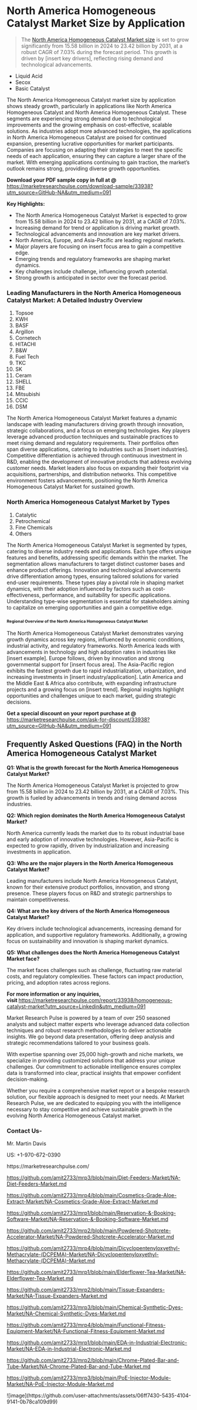 <h1>North America Homogeneous Catalyst Market&nbsp;Size by Application</h1><blockquote><p>The <a href="https://marketresearchpulse.com/download-sample/33938?utm_source=GitHub-NA&amp;utm_medium=091">North America Homogeneous Catalyst Market size</a> is set to grow significantly from 15.58 billion in 2024 to 23.42 billion by 2031, at a robust CAGR of 7.03% during the forecast period. This growth is driven by [insert key drivers], reflecting rising demand and technological advancements.</p></blockquote><ul><li>Liquid Acid<li> Secox<li> Basic Catalyst</li></ul><p>The North America Homogeneous Catalyst market size by application shows steady growth, particularly in applications like North America Homogeneous Catalyst and North America Homogeneous Catalyst. These segments are experiencing strong demand due to technological improvements and the growing emphasis on cost-effective, scalable solutions. As industries adopt more advanced technologies, the applications in North America Homogeneous Catalyst are poised for continued expansion, presenting lucrative opportunities for market participants. Companies are focusing on adapting their strategies to meet the specific needs of each application, ensuring they can capture a larger share of the market. With emerging applications continuing to gain traction, the market’s outlook remains strong, providing diverse growth opportunities.</p><p><strong>Download your PDF sample copy in full at @ </strong><a href="https://marketresearchpulse.com/download-sample/33938?utm_source=GitHub-NA&amp;utm_medium=091">https://marketresearchpulse.com/download-sample/33938?utm_source=GitHub-NA&amp;utm_medium=091</a></p><p><strong>Key Highlights: </strong></p><ul><li>The North America Homogeneous Catalyst Market is expected to grow from 15.58 billion in 2024 to 23.42 billion by 2031, at a CAGR of 7.03%.</li><li>Increasing demand for trend or application is driving market growth.</li><li>Technological advancements and innovation are key market drivers.</li><li>North America, Europe, and Asia-Pacific are leading regional markets.</li><li>Major players are focusing on insert focus area to gain a competitive edge.</li><li>Emerging trends and regulatory frameworks are shaping market dynamics.</li><li>Key challenges include challenge, influencing growth potential.</li><li>Strong growth is anticipated in sector over the forecast period.</li></ul><h3>Leading Manufacturers in the North America Homogeneous Catalyst Market: A Detailed Industry Overview</h3><ol><li>Topsoe</li><li>KWH</li><li>BASF</li><li>Argillon</li><li>Cornetech</li><li>HITACHI</li><li>B&W</li><li>Fuel Tech</li><li>TKC</li><li>SK</li><li>Ceram</li><li>SHELL</li><li>FBE</li><li>Mitsubishi</li><li>CCIC</li><li>DSM</li></ol><div class="flex max-w-full flex-col flex-grow"><div class="min-h-8 text-message flex w-full flex-col items-end gap-2 whitespace-normal break-words [.text-message+&amp;]:mt-5" dir="auto" data-message-author-role="assistant" data-message-id="fd8432e4-4910-450d-b182-61b7bfb0a01f" data-message-model-slug="gpt-4o"><div class="flex w-full flex-col gap-1 empty:hidden first:pt-[3px]"><div class="markdown prose w-full break-words dark:prose-invert light"><p>The North America Homogeneous Catalyst Market features a dynamic landscape with leading manufacturers driving growth through innovation, strategic collaborations, and a focus on emerging technologies. Key players leverage advanced production techniques and sustainable practices to meet rising demand and regulatory requirements. Their portfolios often span diverse applications, catering to industries such as [insert industries]. Competitive differentiation is achieved through continuous investment in R&amp;D, enabling the development of innovative products that address evolving customer needs. Market leaders also focus on expanding their footprint via acquisitions, partnerships, and distribution networks. This competitive environment fosters advancements, positioning the North America Homogeneous Catalyst Market for sustained growth.</p></div></div></div></div><h3>North America Homogeneous Catalyst Market by Types</h3><ol><li>Catalytic<li> Petrochemical<li> Fine Chemicals<li> Others</li></ol><div class="flex max-w-full flex-col flex-grow"><div class="min-h-8 text-message flex w-full flex-col items-end gap-2 whitespace-normal break-words [.text-message+&amp;]:mt-5" dir="auto" data-message-author-role="assistant" data-message-id="084470be-0bb7-4664-bddf-5156b4f41249" data-message-model-slug="gpt-4o-mini"><div class="flex w-full flex-col gap-1 empty:hidden first:pt-[3px]"><div class="markdown prose w-full break-words dark:prose-invert light"><p>The North America Homogeneous Catalyst Market is segmented by types, catering to diverse industry needs and applications. Each type offers unique features and benefits, addressing specific demands within the market. The segmentation allows manufacturers to target distinct customer bases and enhance product offerings. Innovation and technological advancements drive differentiation among types, ensuring tailored solutions for varied end-user requirements. These types play a pivotal role in shaping market dynamics, with their adoption influenced by factors such as cost-effectiveness, performance, and suitability for specific applications. Understanding type-wise segmentation is essential for stakeholders aiming to capitalize on emerging opportunities and gain a competitive edge.</p></div></div></div></div><h3><span style="font-size: 11px;">Regional Overview of the North America Homogeneous Catalyst Market</span></h3><div class="flex max-w-full flex-col flex-grow"><div class="min-h-8 text-message flex w-full flex-col items-end gap-2 whitespace-normal break-words [.text-message+&amp;]:mt-5" dir="auto" data-message-author-role="assistant" data-message-id="e9038762-ce64-4e30-91c9-9bd413514231" data-message-model-slug="gpt-4o-mini"><div class="flex w-full flex-col gap-1 empty:hidden first:pt-[3px]"><div class="markdown prose w-full break-words dark:prose-invert light"><p>The North America Homogeneous Catalyst Market demonstrates varying growth dynamics across key regions, influenced by economic conditions, industrial activity, and regulatory frameworks. North America leads with advancements in technology and high adoption rates in industries like [insert example]. Europe follows, driven by innovation and strong governmental support for [insert focus area]. The Asia-Pacific region exhibits the fastest growth due to rapid industrialization, urbanization, and increasing investments in [insert industry/application]. Latin America and the Middle East &amp; Africa also contribute, with expanding infrastructure projects and a growing focus on [insert trend]. Regional insights highlight opportunities and challenges unique to each market, guiding strategic decisions.</p></div></div></div></div><p><strong>Get a special discount on your report purchase at @ </strong><a href="https://marketresearchpulse.com/ask-for-discount/33938?utm_source=GitHub-NA&amp;utm_medium=091">https://marketresearchpulse.com/ask-for-discount/33938?utm_source=GitHub-NA&amp;utm_medium=091</a></p><h2>Frequently Asked Questions (FAQ) in the North America Homogeneous Catalyst Market</h2><p><strong>Q1: What is the growth forecast for the North America Homogeneous Catalyst Market?</strong></p><p>The North America Homogeneous Catalyst Market is projected to grow from 15.58 billion in 2024 to 23.42 billion by 2031, at a CAGR of 7.03%. This growth is fueled by advancements in trends and rising demand across industries.</p><p><strong>Q2: Which region dominates the North America Homogeneous Catalyst Market?</strong></p><p>North America currently leads the market due to its robust industrial base and early adoption of innovative technologies. However, Asia-Pacific is expected to grow rapidly, driven by industrialization and increasing investments in application.</p><p><strong>Q3: Who are the major players in the North America Homogeneous Catalyst Market?</strong></p><p>Leading manufacturers include North America Homogeneous Catalyst, known for their extensive product portfolios, innovation, and strong presence. These players focus on R&amp;D and strategic partnerships to maintain competitiveness.</p><p><strong>Q4: What are the key drivers of the North America Homogeneous Catalyst Market?</strong></p><p>Key drivers include technological advancements, increasing demand for application, and supportive regulatory frameworks. Additionally, a growing focus on sustainability and innovation is shaping market dynamics.</p><p><strong>Q5: What challenges does the North America Homogeneous Catalyst Market face?</strong></p><p>The market faces challenges such as challenge, fluctuating raw material costs, and regulatory complexities. These factors can impact production, pricing, and adoption rates across regions.</p><p><strong>For more information or any inquiries, visit&nbsp;</strong><a href="https://marketresearchpulse.com/report/33938/homogeneous-catalyst-market?utm_source=Linkedin&utm_medium=091">https://marketresearchpulse.com/report/33938/homogeneous-catalyst-market?utm_source=Linkedin&utm_medium=091</a></p><p>Market Research Pulse is powered by a team of over 250 seasoned analysts and subject matter experts who leverage advanced data collection techniques and robust research methodologies to deliver actionable insights. We go beyond data presentation, offering deep analysis and strategic recommendations tailored to your business goals.</p><p>With expertise spanning over 25,000 high-growth and niche markets, we specialize in providing customized solutions that address your unique challenges. Our commitment to actionable intelligence ensures complex data is transformed into clear, practical insights that empower confident decision-making.</p><p>Whether you require a comprehensive market report or a bespoke research solution, our flexible approach is designed to meet your needs. At Market Research Pulse, we are dedicated to equipping you with the intelligence necessary to stay competitive and achieve sustainable growth in the evolving North America Homogeneous Catalyst market.</p><h3><strong>Contact Us-</strong></h3><p>Mr. Martin Davis</p><p>US: +1-970-672-0390</p><p>https://marketresearchpulse.com/</p><p><a href="https://github.com/amit2733/mrp3/blob/main/Diet-Feeders-Market/NA-Diet-Feeders-Market.md">https://github.com/amit2733/mrp3/blob/main/Diet-Feeders-Market/NA-Diet-Feeders-Market.md</a></p><p><a href="https://github.com/amit2733/mrp4/blob/main/Cosmetics-Grade-Aloe-Extract-Market/NA-Cosmetics-Grade-Aloe-Extract-Market.md">https://github.com/amit2733/mrp4/blob/main/Cosmetics-Grade-Aloe-Extract-Market/NA-Cosmetics-Grade-Aloe-Extract-Market.md</a></p><p><a href="https://github.com/amit2733/mrp1/blob/main/Reservation-&-Booking-Software-Market/NA-Reservation-&-Booking-Software-Market.md">https://github.com/amit2733/mrp1/blob/main/Reservation-&-Booking-Software-Market/NA-Reservation-&-Booking-Software-Market.md</a></p><p><a href="https://github.com/amit2733/mrp2/blob/main/Powdered-Shotcrete-Accelerator-Market/NA-Powdered-Shotcrete-Accelerator-Market.md">https://github.com/amit2733/mrp2/blob/main/Powdered-Shotcrete-Accelerator-Market/NA-Powdered-Shotcrete-Accelerator-Market.md</a></p><p><a href="https://github.com/amit2733/mrp4/blob/main/Dicyclopentenyloxyethyl-Methacrylate-(DCPEMA)-Market/NA-Dicyclopentenyloxyethyl-Methacrylate-(DCPEMA)-Market.md">https://github.com/amit2733/mrp4/blob/main/Dicyclopentenyloxyethyl-Methacrylate-(DCPEMA)-Market/NA-Dicyclopentenyloxyethyl-Methacrylate-(DCPEMA)-Market.md</a></p><p><a href="https://github.com/amit2733/mrp1/blob/main/Elderflower-Tea-Market/NA-Elderflower-Tea-Market.md">https://github.com/amit2733/mrp1/blob/main/Elderflower-Tea-Market/NA-Elderflower-Tea-Market.md</a></p><p><a href="https://github.com/amit2733/mrp2/blob/main/Tissue-Expanders-Market/NA-Tissue-Expanders-Market.md">https://github.com/amit2733/mrp2/blob/main/Tissue-Expanders-Market/NA-Tissue-Expanders-Market.md</a></p><p><a href="https://github.com/amit2733/mrp3/blob/main/Chemical-Synthetic-Dyes-Market/NA-Chemical-Synthetic-Dyes-Market.md">https://github.com/amit2733/mrp3/blob/main/Chemical-Synthetic-Dyes-Market/NA-Chemical-Synthetic-Dyes-Market.md</a></p><p><a href="https://github.com/amit2733/mrp4/blob/main/Functional-Fitness-Equipment-Market/NA-Functional-Fitness-Equipment-Market.md">https://github.com/amit2733/mrp4/blob/main/Functional-Fitness-Equipment-Market/NA-Functional-Fitness-Equipment-Market.md</a></p><p><a href="https://github.com/amit2733/mrp1/blob/main/EDA-in-Industrial-Electronic-Market/NA-EDA-in-Industrial-Electronic-Market.md">https://github.com/amit2733/mrp1/blob/main/EDA-in-Industrial-Electronic-Market/NA-EDA-in-Industrial-Electronic-Market.md</a></p><p><a href="https://github.com/amit2733/mrp2/blob/main/Chrome-Plated-Bar-and-Tube-Market/NA-Chrome-Plated-Bar-and-Tube-Market.md">https://github.com/amit2733/mrp2/blob/main/Chrome-Plated-Bar-and-Tube-Market/NA-Chrome-Plated-Bar-and-Tube-Market.md</a></p><p><a href="https://github.com/amit2733/mrp3/blob/main/PoE-Injector-Module-Market/NA-PoE-Injector-Module-Market.md">https://github.com/amit2733/mrp3/blob/main/PoE-Injector-Module-Market/NA-PoE-Injector-Module-Market.md</a></p>
![image](https://github.com/user-attachments/assets/06ff7430-5435-4104-9141-0b78ca109d99)
